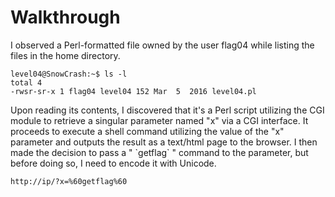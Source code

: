 # Walkthrough

I observed a Perl-formatted file owned by the user flag04 while listing the files in the home directory.

```
level04@SnowCrash:~$ ls -l
total 4
-rwsr-sr-x 1 flag04 level04 152 Mar  5  2016 level04.pl

```

 Upon reading its contents, I discovered that it's a Perl script utilizing the CGI module to retrieve a singular parameter named "x" via a CGI interface. It proceeds to execute a shell command utilizing the value of the "x" parameter and outputs the result as a text/html page to the browser. I then made the decision to pass a " \`getflag\` " command to the parameter, but before doing so, I need to encode it with Unicode.

 ```
http://ip/?x=%60getflag%60
 ```
